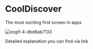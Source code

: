 # CoolDiscover

The most exciting first screen in apps


![ezgif-4-dbd8ab7133](https://user-images.githubusercontent.com/22453570/218311471-b10d9b9f-475d-427d-8bbf-d3ee89a8bef4.gif)

Detailed explanation you can find via link


